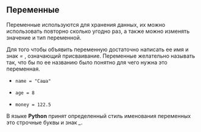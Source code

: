## Переменные

Переменные используются для хранения данных, их можно использовать
повторно сколько угодно раз, а также можно изменять значение и тип переменной.

Для того чтобы объявить переменную достаточно написать ее имя и знак *=* ,
означающий присваивание. Переменные желательно называть так, что бы по ее 
названию было понятно для чего нужна это переменная.

-     name = "Саша"
-     age = 8
-     money = 122.5

В языке **Python** принят определенный стиль именования переменных это строчные буквы
и знак *_*.

    